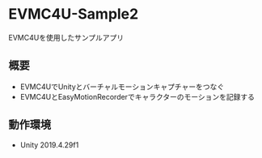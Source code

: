 # EVMC4U-Sample2
EVMC4Uを使用したサンプルアプリ

## 概要
- EVMC4UでUnityとバーチャルモーションキャプチャーをつなぐ
- EVMC4UとEasyMotionRecorderでキャラクターのモーションを記録する

## 動作環境
- Unity 2019.4.29f1
